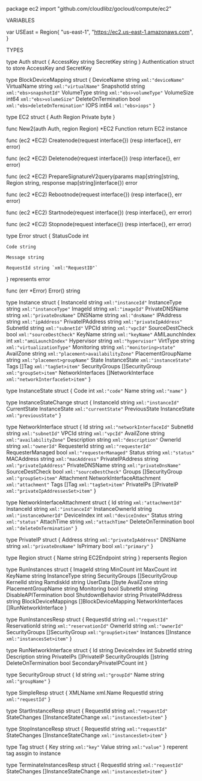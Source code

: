 package ec2
    import "github.com/cloudlibz/gocloud/compute/ec2"


VARIABLES

var USEast = Region{
    "us-east-1",
    "https://ec2.us-east-1.amazonaws.com",
}

TYPES

type Auth struct {
    AccessKey string
    SecretKey string
}
    Authentication struct to store AccessKey and SecretKey

type BlockDeviceMapping struct {
    DeviceName          string `xml:"deviceName"`
    VirtualName         string `xml:"virtualName"`
    SnapshotId          string `xml:"ebs>snapshotId"`
    VolumeType          string `xml:"ebs>volumeType"`
    VolumeSize          int64  `xml:"ebs>volumeSize"`
    DeleteOnTermination bool   `xml:"ebs>deleteOnTermination"`
    IOPS                int64  `xml:"ebs>iops"`
}

type EC2 struct {
    Auth
    Region
    Private byte
}

func New2(auth Auth, region Region) *EC2
    Function return EC2 instance

func (ec2 *EC2) Createnode(request interface{}) (resp interface{}, err error)

func (ec2 *EC2) Deletenode(request interface{}) (resp interface{}, err error)

func (ec2 *EC2) PrepareSignatureV2query(params map[string]string, Region string, response map[string]interface{}) error

func (ec2 *EC2) Rebootnode(request interface{}) (resp interface{}, err error)

func (ec2 *EC2) Startnode(request interface{}) (resp interface{}, err error)

func (ec2 *EC2) Stopnode(request interface{}) (resp interface{}, err error)

type Error struct {
    StatusCode int

    Code string

    Message string

    RequestId string `xml:"RequestID"`
}
    represents error

func (err *Error) Error() string

type Instance struct {
    InstanceId         string             `xml:"instanceId"`
    InstanceType       string             `xml:"instanceType"`
    ImageId            string             `xml:"imageId"`
    PrivateDNSName     string             `xml:"privateDnsName"`
    DNSName            string             `xml:"dnsName"`
    IPAddress          string             `xml:"ipAddress"`
    PrivateIPAddress   string             `xml:"privateIpAddress"`
    SubnetId           string             `xml:"subnetId"`
    VPCId              string             `xml:"vpcId"`
    SourceDestCheck    bool               `xml:"sourceDestCheck"`
    KeyName            string             `xml:"keyName"`
    AMILaunchIndex     int                `xml:"amiLaunchIndex"`
    Hypervisor         string             `xml:"hypervisor"`
    VirtType           string             `xml:"virtualizationType"`
    Monitoring         string             `xml:"monitoring>state"`
    AvailZone          string             `xml:"placement>availabilityZone"`
    PlacementGroupName string             `xml:"placement>groupName"`
    State              InstanceState      `xml:"instanceState"`
    Tags               []Tag              `xml:"tagSet>item"`
    SecurityGroups     []SecurityGroup    `xml:"groupSet>item"`
    NetworkInterfaces  []NetworkInterface `xml:"networkInterfaceSet>item"`
}

type InstanceState struct {
    Code int    `xml:"code"`
    Name string `xml:"name"`
}

type InstanceStateChange struct {
    InstanceId    string        `xml:"instanceId"`
    CurrentState  InstanceState `xml:"currentState"`
    PreviousState InstanceState `xml:"previousState"`
}

type NetworkInterface struct {
    Id               string                     `xml:"networkInterfaceId"`
    SubnetId         string                     `xml:"subnetId"`
    VPCId            string                     `xml:"vpcId"`
    AvailZone        string                     `xml:"availabilityZone"`
    Description      string                     `xml:"description"`
    OwnerId          string                     `xml:"ownerId"`
    RequesterId      string                     `xml:"requesterId"`
    RequesterManaged bool                       `xml:"requesterManaged"`
    Status           string                     `xml:"status"`
    MACAddress       string                     `xml:"macAddress"`
    PrivateIPAddress string                     `xml:"privateIpAddress"`
    PrivateDNSName   string                     `xml:"privateDnsName"`
    SourceDestCheck  bool                       `xml:"sourceDestCheck"`
    Groups           []SecurityGroup            `xml:"groupSet>item"`
    Attachment       NetworkInterfaceAttachment `xml:"attachment"`
    Tags             []Tag                      `xml:"tagSet>item"`
    PrivateIPs       []PrivateIP                `xml:"privateIpAddressesSet>item"`
}

type NetworkInterfaceAttachment struct {
    Id                  string `xml:"attachmentId"`
    InstanceId          string `xml:"instanceId"`
    InstanceOwnerId     string `xml:"instanceOwnerId"`
    DeviceIndex         int    `xml:"deviceIndex"`
    Status              string `xml:"status"`
    AttachTime          string `xml:"attachTime"`
    DeleteOnTermination bool   `xml:"deleteOnTermination"`
}

type PrivateIP struct {
    Address   string `xml:"privateIpAddress"`
    DNSName   string `xml:"privateDnsName"`
    IsPrimary bool   `xml:"primary"`
}

type Region struct {
    Name        string
    EC2Endpoint string
}
    repersents Region


type RunInstances struct {
    ImageId               string
    MinCount              int
    MaxCount              int
    KeyName               string
    InstanceType          string
    SecurityGroups        []SecurityGroup
    KernelId              string
    RamdiskId             string
    UserData              []byte
    AvailZone             string
    PlacementGroupName    string
    Monitoring            bool
    SubnetId              string
    DisableAPITermination bool
    ShutdownBehavior      string
    PrivateIPAddress      string
    BlockDeviceMappings   []BlockDeviceMapping
    NetworkInterfaces     []RunNetworkInterface
}

type RunInstancesResp struct {
    RequestId      string          `xml:"requestId"`
    ReservationId  string          `xml:"reservationId"`
    OwnerId        string          `xml:"ownerId"`
    SecurityGroups []SecurityGroup `xml:"groupSet>item"`
    Instances      []Instance      `xml:"instancesSet>item"`
}

type RunNetworkInterface struct {
    Id                      string
    DeviceIndex             int
    SubnetId                string
    Description             string
    PrivateIPs              []PrivateIP
    SecurityGroupIds        []string
    DeleteOnTermination     bool
    SecondaryPrivateIPCount int
}

type SecurityGroup struct {
    Id   string `xml:"groupId"`
    Name string `xml:"groupName"`
}

type SimpleResp struct {
    XMLName   xml.Name
    RequestId string `xml:"requestId"`
}

type StartInstanceResp struct {
    RequestId    string                `xml:"requestId"`
    StateChanges []InstanceStateChange `xml:"instancesSet>item"`
}

type StopInstanceResp struct {
    RequestId    string                `xml:"requestId"`
    StateChanges []InstanceStateChange `xml:"instancesSet>item"`
}

type Tag struct {
    Key   string `xml:"key"`
    Value string `xml:"value"`
}
    reperent tag assgin to instance

type TerminateInstancesResp struct {
    RequestId    string                `xml:"requestId"`
    StateChanges []InstanceStateChange `xml:"instancesSet>item"`
}



